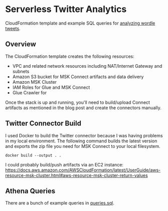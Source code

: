# Serverless Twitter Analytics

CloudFormation template and example SQL queries for [analyzing wordle tweets](https://dacort.dev/posts/serverless-analytics-of-twitter-data/).

## Overview

The CloudFormation template creates the following resources:
- VPC and related network resources including NAT/Internet Gateway and subnets
- Amazon S3 bucket for MSK Connect artifacts and data delivery
- Amazon MSK Cluster
- IAM Roles for Glue and MSK Connect
- Glue Crawler for 

Once the stack is up and running, you'll need to build/upload Connect artifacts as mentioned in the blog post and create the connectors manually.

## Twitter Connector Build

I used Docker to build the Twitter connector because I was having problems in my local environment. The following command builds the latest version and exports the zip file you need for MSK Connect to your local filesystem.

```shell
docker build --output . .
```

I could probably build/push artifacts via an EC2 instance: https://docs.aws.amazon.com/AWSCloudFormation/latest/UserGuide/aws-resource-msk-cluster.html#aws-resource-msk-cluster-return-values

## Athena Queries

There are a bunch of example queries in [queries.sql](queries.sql).